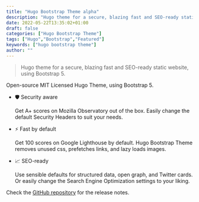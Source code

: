 ```yaml
---
title: "Hugo Bootstrap Theme alpha"
description: "Hugo theme for a secure, blazing fast and SEO-ready static website, using Bootstrap 5."
date: 2022-05-22T13:35:02+01:00
draft: false
categories: ["Hugo Bootstrap Theme"]
tags: ["Hugo","Bootstrap","Featured"]
keywords: ["hugo bootstrap theme"]
author: ""
---
```


> Hugo theme for a secure, blazing fast and SEO-ready static website, using Bootstrap 5.

Open-source MIT Licensed Hugo Theme, using Bootstrap 5.

- 🛡️ Security aware

  Get A+ scores on Mozilla Observatory out of the box. Easily change the default Security Headers to suit your needs.

- ⚡ Fast by default

  Get 100 scores on Google Lighthouse by default. Hugo Bootstrap Theme removes unused css, prefetches links, and lazy loads images.

- 📈 SEO-ready

  Use sensible defaults for structured data, open graph, and Twitter cards. Or easily change the Search Engine Optimization settings to your liking.

Check the [GitHub repository](https://github.com/filipecarneiro/hugo-bootstrap-theme) for the release notes.
